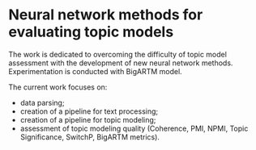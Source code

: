 # Neural network methods for evaluating topic models

The work is dedicated to overcoming the difficulty of topic model assessment with the development of new neural network methods. Experimentation is conducted with BigARTM model.

The current work focuses on:
- data parsing;
- creation of a pipeline for text processing;
- creation of a pipeline for topic modeling;
- assessment of topic modeling quality (Coherence, PMI, NPMI, Topic Significance, SwitchP, BigARTM metrics).
